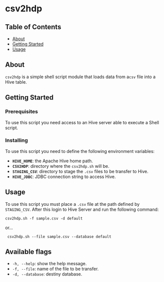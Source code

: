# csv2hdp

## Table of Contents

- [About](#about)
- [Getting Started](#getting_started)
- [Usage](#usage)

## About <a name = "about"></a>

`csv2hdp` is a simple shell script module that loads data from a`csv` file into a Hive table.

## Getting Started <a name = "getting_started"></a>


### Prerequisites
To use this script you need access to an Hive server able to execute a Shell script.

### Installing
To use this script you need to define the following environment variables:
- **`HIVE_HOME`**: the Apache Hive home path.
- **`CSV2HDP`**: directory where the `csv2hdp.sh` will be.
- **`STAGING_CSV`**: directory to stage the `.csv` files to be transfer to Hive.
- **`HIVE_JDBC`**: JDBC connection string to access Hive.

## Usage <a name = "usage"></a>
To use this script you must place a `.csv` file at the path defined by `STAGING_CSV`. After this login to Hive Server and run the following command:

```shell
csv2hdp.sh -f sample.csv -d default
```

or...

```shell
 csv2hdp.sh --file sample.csv --database default
```
## Available flags
- `-h, --help`: show the help message.
- `-f, --file`: name of the file to be transfer.
- `-d, --database`: destiny database.